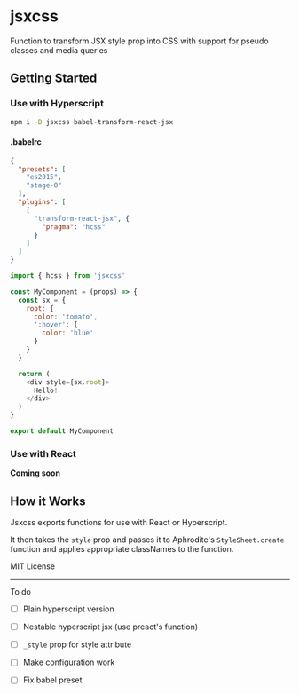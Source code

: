 
# jsxcss

Function to transform JSX style prop into CSS with support for pseudo classes and media queries

## Getting Started

### Use with Hyperscript

```sh
npm i -D jsxcss babel-transform-react-jsx
```

#### .babelrc

```json
{
  "presets": [
    "es2015",
    "stage-0"
  ],
  "plugins": [
    [
      "transform-react-jsx", {
        "pragma": "hcss"
      }
    ]
  ]
}
```

```js
import { hcss } from 'jsxcss'

const MyComponent = (props) => {
  const sx = {
    root: {
      color: 'tomato',
      ':hover': {
        color: 'blue'
      }
    }
  }

  return (
    <div style={sx.root}>
      Hello!
    </div>
  )
}

export default MyComponent
```

### Use with React
**Coming soon**


## How it Works

Jsxcss exports functions for use with React or Hyperscript.

It then takes the `style` prop and passes it to Aphrodite's
`StyleSheet.create` function and applies appropriate classNames to the function.


MIT License

---

To do

- [ ] Plain hyperscript version
- [ ] Nestable hyperscript jsx (use preact's function)
- [ ] `_style` prop for style attribute
- [ ] Make configuration work
- [ ] Fix babel preset

